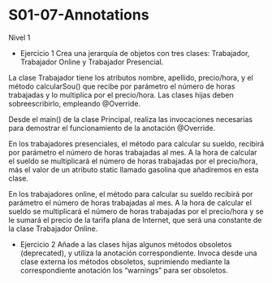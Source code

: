 # S01-07-Annotations

Nivel 1
- Ejercicio 1
Crea una jerarquía de objetos con tres clases: Trabajador, Trabajador Online y Trabajador Presencial.

La clase Trabajador tiene los atributos nombre, apellido, precio/hora, y el método calcularSou() que recibe por parámetro el número de horas trabajadas y lo multiplica por el precio/hora. Las clases hijas deben sobreescribirlo, empleando @Override. 

Desde el main() de la clase Principal, realiza las invocaciones necesarias para demostrar el funcionamiento de la anotación @Override.

En los trabajadores presenciales, el método para calcular su sueldo, recibirá por parámetro el número de horas trabajadas al mes. A la hora de calcular el sueldo se multiplicará el número de horas trabajadas por el precio/hora, más el valor de un atributo static llamado gasolina que añadiremos en esta clase.

En los trabajadores online, el método para calcular su sueldo recibirá por parámetro el número de horas trabajadas al mes. A la hora de calcular el sueldo se multiplicará el número de horas trabajadas por el precio/hora y se le sumará el precio de la tarifa plana de Internet, que será una constante de la clase Trabajador Online.



- Ejercicio 2
Añade a las clases hijas algunos métodos obsoletos (deprecated), y utiliza la anotación correspondiente. Invoca desde una clase externa los métodos obsoletos, suprimiendo mediante la correspondiente anotación los “warnings” para ser obsoletos.
